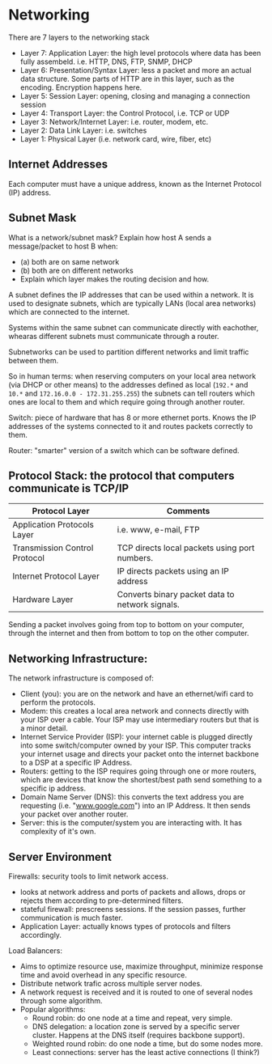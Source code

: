 # Networking

There are 7 layers to the networking stack
- Layer 7: Application Layer: the high level protocols where data has been
  fully assembeld. i.e. HTTP, DNS, FTP, SNMP, DHCP
- Layer 6: Presentation/Syntax Layer: less a packet and more an actual data
  structure. Some parts of HTTP are in this layer, such as the encoding.
  Encryption happens here.
- Layer 5: Session Layer: opening, closing and managing a connection session
- Layer 4: Transport Layer: the Control Protocol, i.e. TCP or UDP
- Layer 3: Network/Internet Layer: i.e. router, modem, etc.
- Layer 2: Data Link Layer: i.e. switches
- Layer 1: Physical Layer (i.e. network card, wire, fiber, etc)


## Internet Addresses
Each computer must have a unique address, known as the Internet Protocol (IP)
address.

## Subnet Mask
What is a network/subnet mask? Explain how host A sends a message/packet
to host B when:
- (a) both are on same network
- (b) both are on different networks
- Explain which layer makes the routing decision and how.

A subnet defines the IP addresses that can be used within a network. It is used
to designate subnets, which are typically LANs (local area networks) which are
connected to the internet.

Systems within the same subnet can communicate directly with eachother, whearas
different subnets must communicate through a router.

Subnetworks can be used to partition different networks and limit traffic
between them.

So in human terms: when reserving computers on your local area network (via
DHCP or other means) to the addresses defined as local (`192.*` and `10.*` and
`172.16.0.0 - 172.31.255.255`) the subnets can tell routers which ones are
local to them and which require going through another router.

Switch: piece of hardware that has 8 or more ethernet ports. Knows the IP
addresses of the systems connected to it and routes packets correctly to them.

Router: "smarter" version of a switch which can be software defined.

## Protocol Stack: the protocol that computers communicate is TCP/IP

Protocol Layer                      | Comments
--------------                      | --------
Application Protocols Layer         | i.e. www, e-mail, FTP
Transmission Control Protocol       | TCP directs local packets using port numbers.
Internet Protocol Layer             | IP directs packets using an IP address
Hardware Layer                      | Converts binary packet data to network signals.

Sending a packet involves going from top to bottom on your computer, through the internet
and then from bottom to top on the other computer.

## Networking Infrastructure:
The network infrastructure is composed of:
- Client (you): you are on the network and have an ethernet/wifi card to
  perform the protocols.
- Modem: this creates a local area network and connects directly with your ISP
  over a cable. Your ISP may use intermediary routers but that is a minor detail.
- Internet Service Provider (ISP): your internet cable is plugged directly into
  some switch/computer owned by your ISP. This computer tracks your internet
  usage and directs your packet onto the internet backbone to a DSP at a
  specific IP Address.
- Routers: getting to the ISP requires going through one or more routers, which are
  devices that know the shortest/best path send something to a specific ip
  address.
- Domain Name Server (DNS): this converts the text address you are requesting
  (i.e. "www.google.com") into an IP Address. It then sends your packet over
  another router.
- Server: this is the computer/system you are interacting with. It has
  complexity of it's own.


## Server Environment
Firewalls: security tools to limit network access.
- looks at network address and ports of packets and allows, drops or rejects them according
  to pre-determined filters.
- stateful firewall: prescreens sessions. If the session passes, further communication is much faster.
- Application Layer: actually knows types of protocols and filters accordingly.

Load Balancers:
- Aims to optimize resource use, maximize throughput, minimize response time
  and avoid overhead in any specific resource.
- Distribute network trafic across multiple server nodes.
- A network request is received and it is routed to one of several nodes through some algorithm.
- Popular algorithms:
  - Round robin: do one node at a time and repeat, very simple.
  - DNS delegation: a location zone is served by a specific server cluster.
    Happens at the DNS itself (requires backbone support).
  - Weighted round robin: do one node a time, but do some nodes more.
  - Least connections: server has the least active connections (I think?)
